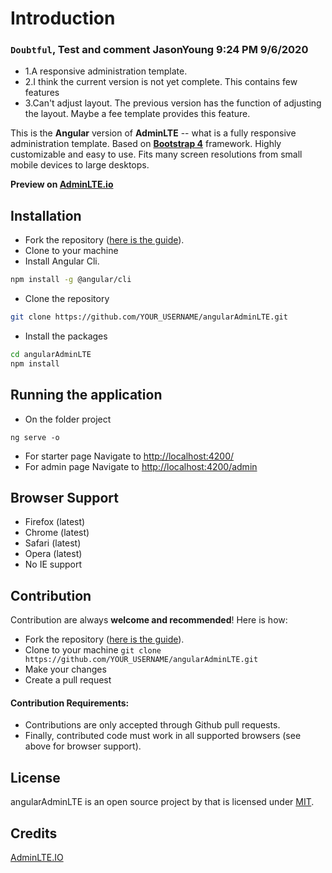 Introduction
============
### `Doubtful`, Test and comment JasonYoung 9:24 PM 9/6/2020
- 1.A responsive administration template. 
- 2.I think the current version is not yet complete. This contains few features
- 3.Can't adjust layout. The previous version has the function of adjusting the layout. Maybe a fee template provides this feature.

This is the **Angular** version of **AdminLTE** -- what is a fully responsive administration template. Based on **[Bootstrap 4](https://getbootstrap.com)** framework.
Highly customizable and easy to use. Fits many screen resolutions from small mobile devices to large desktops.

**Preview on [AdminLTE.io](https://adminlte.io/themes/v3)**

Installation
------------

- Fork the repository ([here is the guide](https://help.github.com/articles/fork-a-repo/)).
- Clone to your machine
- Install Angular Cli.
```bash
npm install -g @angular/cli
```
- Clone the repository
```bash
git clone https://github.com/YOUR_USERNAME/angularAdminLTE.git
```

- Install the packages
```bash
cd angularAdminLTE
npm install
```

Running the application
------------
- On the folder project
```
ng serve -o
```
- For starter page Navigate to [http://localhost:4200/](http://localhost:4200/)
- For admin page Navigate to [http://localhost:4200/admin](http://localhost:4200/admin)

Browser Support
---------------
- Firefox (latest)
- Chrome (latest)
- Safari (latest)
- Opera (latest)
- No IE support

Contribution
------------
Contribution are always **welcome and recommended**! Here is how:

- Fork the repository ([here is the guide](https://help.github.com/articles/fork-a-repo/)).
- Clone to your machine ```git clone https://github.com/YOUR_USERNAME/angularAdminLTE.git```
- Make your changes
- Create a pull request

#### Contribution Requirements:
- Contributions are only accepted through Github pull requests.
- Finally, contributed code must work in all supported browsers (see above for browser support).

License
-------
angularAdminLTE is an open source project by that is licensed under [MIT](http://opensource.org/licenses/MIT).

 Credits
-------------
[AdminLTE.IO](https://adminlte.io/)
